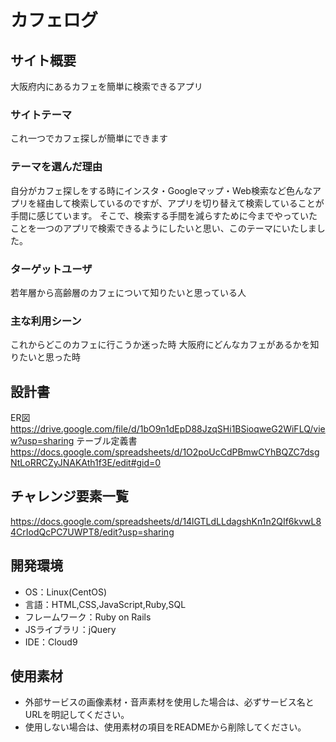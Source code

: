 # カフェログ

## サイト概要
大阪府内にあるカフェを簡単に検索できるアプリ

### サイトテーマ
これ一つでカフェ探しが簡単にできます

### テーマを選んだ理由
自分がカフェ探しをする時にインスタ・Googleマップ・Web検索など色んなアプリを経由して検索しているのですが、アプリを切り替えて検索していることが手間に感じています。
そこで、検索する手間を減らすために今までやっていたことを一つのアプリで検索できるようにしたいと思い、このテーマにいたしました。

### ターゲットユーザ
若年層から高齢層のカフェについて知りたいと思っている人

### 主な利用シーン
これからどこのカフェに行こうか迷った時
大阪府にどんなカフェがあるかを知りたいと思った時

## 設計書
ER図　https://drive.google.com/file/d/1bO9n1dEpD88JzqSHi1BSioqweG2WiFLQ/view?usp=sharing
テーブル定義書　https://docs.google.com/spreadsheets/d/1O2poUcCdPBmwCYhBQZC7dsgNtLoRRCZyJNAKAth1f3E/edit#gid=0

## チャレンジ要素一覧
https://docs.google.com/spreadsheets/d/14lGTLdLLdagshKn1n2QIf6kvwL84CrIodQcPC7UWPT8/edit?usp=sharing

## 開発環境
- OS：Linux(CentOS)
- 言語：HTML,CSS,JavaScript,Ruby,SQL
- フレームワーク：Ruby on Rails
- JSライブラリ：jQuery
- IDE：Cloud9

## 使用素材
- 外部サービスの画像素材・音声素材を使用した場合は、必ずサービス名とURLを明記してください。
- 使用しない場合は、使用素材の項目をREADMEから削除してください。
